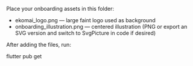 Place your onboarding assets in this folder:

- ekomai_logo.png — large faint logo used as background
- onboarding_illustration.png — centered illustration (PNG or export an SVG version and switch to SvgPicture in code if desired)

After adding the files, run:

flutter pub get

